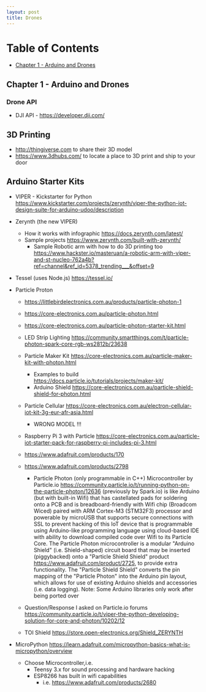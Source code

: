 ```yaml
---
layout: post
title: Drones
---
```


# Table of Contents
  * [Chapter 1 - Arduino and Drones](#chapter-1)

## Chapter 1 - Arduino and Drones<a id="chapter-1"></a>

### Drone API

* DJI API - https://developer.dji.com/

## 3D Printing

* http://thingiverse.com to share their 3D model
* https://www.3dhubs.com/ to locate a place to 3D print and ship to your door

## Arduino Starter Kits

* VIPER - Kickstarter for Python https://www.kickstarter.com/projects/zerynth/viper-the-python-iot-design-suite-for-arduino-udoo/description

* Zerynth (the new VIPER)
    * How it works with infographic https://docs.zerynth.com/latest/
    * Sample projects https://www.zerynth.com/built-with-zerynth/
        * Sample Robotic arm with how to do 3D printing too
            https://www.hackster.io/masteruan/a-robotic-arm-with-viper-and-st-nucleo-762a4b?ref=channel&ref_id=5378_trending___&offset=9

* Tessel (uses Node.js) https://tessel.io/

* Particle Proton
    * https://littlebirdelectronics.com.au/products/particle-photon-1
    * https://core-electronics.com.au/particle-photon.html
    * https://core-electronics.com.au/particle-photon-starter-kit.html
    * LED Strip Lighting https://community.smartthings.com/t/particle-photon-spark-core-rgb-ws2812b/23638

    * Particle Maker Kit https://core-electronics.com.au/particle-maker-kit-with-photon.html
        * Examples to build https://docs.particle.io/tutorials/projects/maker-kit/
        * Arduino Shield https://core-electronics.com.au/particle-shield-shield-for-photon.html
    * Particle Cellular https://core-electronics.com.au/electron-cellular-iot-kit-3g-eur-afr-asia.html
        * WRONG MODEL !!!
    * Raspberry Pi 3 with Particle https://core-electronics.com.au/particle-iot-starter-pack-for-raspberry-pi-includes-pi-3.html

    * https://www.adafruit.com/products/170
    * https://www.adafruit.com/products/2798
        * Particle Photon (only programmable in C++)
         Microcontroller by Particle.io https://community.particle.io/t/running-python-on-the-particle-photon/12636
         (previously by Spark.io) is like
         Arduino (but with built-in Wifi) that has
         castellated pads for soldering onto a PCB
         and is breadboard-friendly
         with Wifi chip (Broadcom Wiced) paired with
         ARM Cortex-M3 (STM32F3) processor
         and powerable by microUSB
         that supports secure connections with SSL
         to prevent hacking of this IoT device
         that is programmable using Arduino-like
         programming language using cloud-based IDE with
         ability to download compiled code over Wifi to
         its Particle Core. The Particle Photon microcontroller
        is a modular "Arduino Shield" (i.e. Shield-shaped)
        circuit board that may be inserted (piggybacked)
        onto a "Particle Shield Shield" product https://www.adafruit.com/product/2725,
        to provide extra functionality. The "Particle Shield Shield"
        converts the pin mapping of the "Particle Photon"
        into the Arduino pin layout, which
        allows for use of existing Arduino shields and accessories
        (i.e. data logging). Note: Some Arduino libraries only work after being
        ported over
    * Question/Response I asked on Particle.io forums https://community.particle.io/t/viper-the-python-developing-solution-for-core-and-photon/10202/12
    * TOI Shield https://store.open-electronics.org/Shield_ZERYNTH

* MicroPython https://learn.adafruit.com/micropython-basics-what-is-micropython/overview
    * Choose Microcontroller,i.e.
        * Teensy 3.x for sound processing and hardware hacking
        * ESP8266 has built in wifi capabilities
            * i.e. https://www.adafruit.com/products/2680



